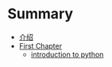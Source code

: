 # Summary

* [介绍](README.md)
* [First Chapter](chapter1.md)
   * [introduction to python](introduction_to_python.md)


